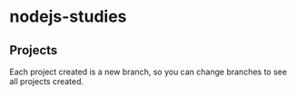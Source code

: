 # nodejs-studies

## Projects
Each project created is a new branch, so you can change branches to see all projects created.
